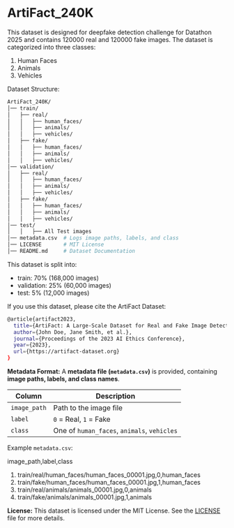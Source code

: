 # ArtiFact_240K
This dataset is designed for deepfake detection challenge for Datathon 2025 and contains 120000 real and 120000 fake images. The dataset is categorized into three classes:
1. Human Faces
2. Animals
3. Vehicles
   
Dataset Structure:
```bash
ArtiFact_240K/
│── train/
│   ├── real/
│   │   ├── human_faces/
│   │   ├── animals/
│   │   ├── vehicles/
│   ├── fake/
│   │   ├── human_faces/
│   │   ├── animals/
│   │   ├── vehicles/
│── validation/
│   ├── real/
│   │   ├── human_faces/
│   │   ├── animals/
│   │   ├── vehicles/
│   ├── fake/
│   │   ├── human_faces/
│   │   ├── animals/
│   │   ├── vehicles/
│── test/
│   │   ├── All Test images
│── metadata.csv  # Logs image paths, labels, and class
│── LICENSE       # MIT License
│── README.md     # Dataset Documentation
```

This dataset is split into:
- train: 70% (168,000 images)
- validation: 25% (60,000 images)
- test: 5% (12,000 images)

If you use this dataset, please cite the ArtiFact Dataset:
```bash
@article{artifact2023,
  title={ArtiFact: A Large-Scale Dataset for Real and Fake Image Detection},
  author={John Doe, Jane Smith, et al.},
  journal={Proceedings of the 2023 AI Ethics Conference},
  year={2023},
  url={https://artifact-dataset.org}
}
```

**Metadata Format:**
A **metadata file (`metadata.csv`)** is provided, containing **image paths, labels, and class names**.

| **Column**    | **Description** |
|--------------|----------------|
| `image_path` | Path to the image file |
| `label`      | `0` = Real, `1` = Fake |
| `class`      | One of `human_faces`, `animals`, `vehicles` |

Example `metadata.csv`:

image_path,label,class 

1. train/real/human_faces/human_faces_00001.jpg,0,human_faces 
2. train/fake/human_faces/human_faces_00001.jpg,1,human_faces 
3. train/real/animals/animals_00001.jpg,0,animals 
4. train/fake/animals/animals_00001.jpg,1,animals 



**License:**
This dataset is licensed under the MIT License. See the [LICENSE](https://github.com/AbhijitChallapalli/ArtiFact_240K?tab=MIT-1-ov-file) file for more details.

